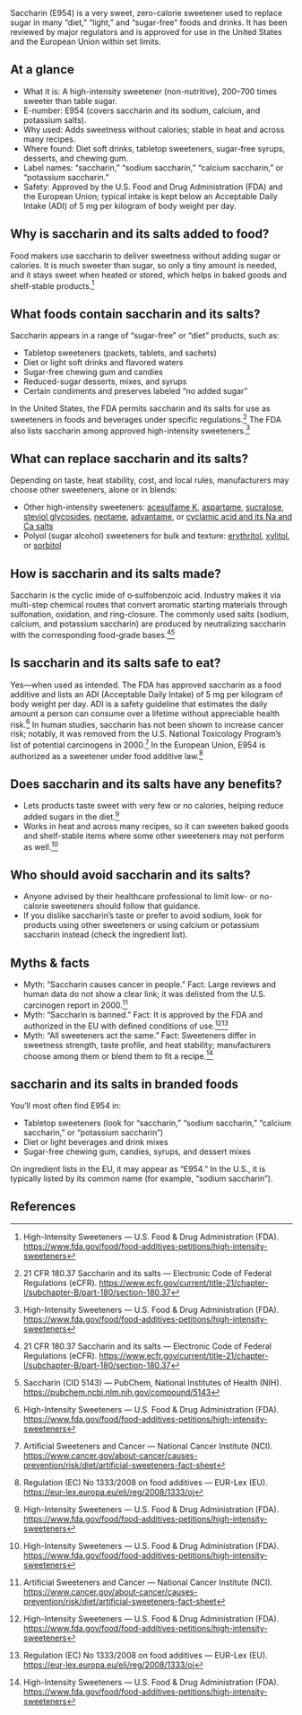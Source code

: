Saccharin (E954) is a very sweet, zero-calorie sweetener used to replace sugar in many “diet,” “light,” and “sugar-free” foods and drinks. It has been reviewed by major regulators and is approved for use in the United States and the European Union within set limits.

<!--more-->

## At a glance
- What it is: A high-intensity sweetener (non-nutritive), 200–700 times sweeter than table sugar.
- E-number: E954 (covers saccharin and its sodium, calcium, and potassium salts).
- Why used: Adds sweetness without calories; stable in heat and across many recipes.
- Where found: Diet soft drinks, tabletop sweeteners, sugar-free syrups, desserts, and chewing gum.
- Label names: “saccharin,” “sodium saccharin,” “calcium saccharin,” or “potassium saccharin.”
- Safety: Approved by the U.S. Food and Drug Administration (FDA) and the European Union; typical intake is kept below an Acceptable Daily Intake (ADI) of 5 mg per kilogram of body weight per day.

## Why is saccharin and its salts added to food?
Food makers use saccharin to deliver sweetness without adding sugar or calories. It is much sweeter than sugar, so only a tiny amount is needed, and it stays sweet when heated or stored, which helps in baked goods and shelf-stable products.[^1]

## What foods contain saccharin and its salts?
Saccharin appears in a range of “sugar-free” or “diet” products, such as:
- Tabletop sweeteners (packets, tablets, and sachets)
- Diet or light soft drinks and flavored waters
- Sugar-free chewing gum and candies
- Reduced-sugar desserts, mixes, and syrups
- Certain condiments and preserves labeled “no added sugar”

In the United States, the FDA permits saccharin and its salts for use as sweeteners in foods and beverages under specific regulations.[^2] The FDA also lists saccharin among approved high-intensity sweeteners.[^1]

## What can replace saccharin and its salts?
Depending on taste, heat stability, cost, and local rules, manufacturers may choose other sweeteners, alone or in blends:
- Other high-intensity sweeteners: [acesulfame K](/e950-acesulfame-k), [aspartame](/e951-aspartame), [sucralose](/e955-sucralose), [steviol glycosides](/e960-steviol-glycosides), [neotame](/e961-neotame), [advantame](/e969-advantame), or [cyclamic acid and its Na and Ca salts](/e952-cyclamic-acid-and-its-na-and-ca-salts)
- Polyol (sugar alcohol) sweeteners for bulk and texture: [erythritol](/e968-erythritol), [xylitol](/e967-xylitol), or [sorbitol](/e420-sorbitol)

## How is saccharin and its salts made?
Saccharin is the cyclic imide of o‑sulfobenzoic acid. Industry makes it via multi-step chemical routes that convert aromatic starting materials through sulfonation, oxidation, and ring-closure. The commonly used salts (sodium, calcium, and potassium saccharin) are produced by neutralizing saccharin with the corresponding food-grade bases.[^2][^5]

## Is saccharin and its salts safe to eat?
Yes—when used as intended. The FDA has approved saccharin as a food additive and lists an ADI (Acceptable Daily Intake) of 5 mg per kilogram of body weight per day. ADI is a safety guideline that estimates the daily amount a person can consume over a lifetime without appreciable health risk.[^1] In human studies, saccharin has not been shown to increase cancer risk; notably, it was removed from the U.S. National Toxicology Program’s list of potential carcinogens in 2000.[^3] In the European Union, E954 is authorized as a sweetener under food additive law.[^4]

## Does saccharin and its salts have any benefits?
- Lets products taste sweet with very few or no calories, helping reduce added sugars in the diet.[^1]
- Works in heat and across many recipes, so it can sweeten baked goods and shelf-stable items where some other sweeteners may not perform as well.[^1]

## Who should avoid saccharin and its salts?
- Anyone advised by their healthcare professional to limit low- or no-calorie sweeteners should follow that guidance.
- If you dislike saccharin’s taste or prefer to avoid sodium, look for products using other sweeteners or using calcium or potassium saccharin instead (check the ingredient list).

## Myths & facts
- Myth: “Saccharin causes cancer in people.” Fact: Large reviews and human data do not show a clear link; it was delisted from the U.S. carcinogen report in 2000.[^3]
- Myth: “Saccharin is banned.” Fact: It is approved by the FDA and authorized in the EU with defined conditions of use.[^1][^4]
- Myth: “All sweeteners act the same.” Fact: Sweeteners differ in sweetness strength, taste profile, and heat stability; manufacturers choose among them or blend them to fit a recipe.[^1]

## saccharin and its salts in branded foods
You’ll most often find E954 in:
- Tabletop sweeteners (look for “saccharin,” “sodium saccharin,” “calcium saccharin,” or “potassium saccharin”)
- Diet or light beverages and drink mixes
- Sugar-free chewing gum, candies, syrups, and dessert mixes

On ingredient lists in the EU, it may appear as “E954.” In the U.S., it is typically listed by its common name (for example, “sodium saccharin”).

## References
[^1]: High-Intensity Sweeteners — U.S. Food & Drug Administration (FDA). https://www.fda.gov/food/food-additives-petitions/high-intensity-sweeteners
[^2]: 21 CFR 180.37 Saccharin and its salts — Electronic Code of Federal Regulations (eCFR). https://www.ecfr.gov/current/title-21/chapter-I/subchapter-B/part-180/section-180.37
[^3]: Artificial Sweeteners and Cancer — National Cancer Institute (NCI). https://www.cancer.gov/about-cancer/causes-prevention/risk/diet/artificial-sweeteners-fact-sheet
[^4]: Regulation (EC) No 1333/2008 on food additives — EUR-Lex (EU). https://eur-lex.europa.eu/eli/reg/2008/1333/oj
[^5]: Saccharin (CID 5143) — PubChem, National Institutes of Health (NIH). https://pubchem.ncbi.nlm.nih.gov/compound/5143
